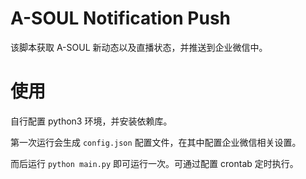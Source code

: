 # A-SOUL Notification Push

该脚本获取 A-SOUL 新动态以及直播状态，并推送到企业微信中。

# 使用

自行配置 python3 环境，并安装依赖库。

第一次运行会生成 `config.json` 配置文件，在其中配置企业微信相关设置。

而后运行 `python main.py` 即可运行一次。可通过配置 crontab 定时执行。